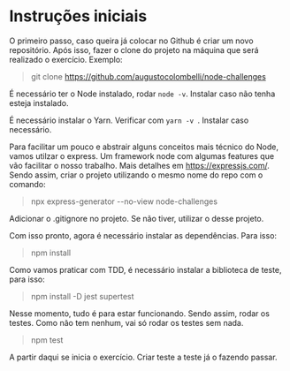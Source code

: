 # Instruções iniciais
O primeiro passo, caso queira já colocar no Github é criar um novo repositório. Após isso, fazer o clone do projeto na máquina que será realizado o exercício. Exemplo:
> git clone https://github.com/augustocolombelli/node-challenges

É necessário ter o Node instalado, rodar ```node -v```. Instalar caso não tenha esteja instalado.

É necessário instalar o Yarn. Verificar com ```yarn -v ```. Instalar caso necessário.

Para facilitar um pouco e abstrair alguns conceitos mais técnico do Node, vamos utilzar o express. Um framework node com algumas features que vão facilitar o nosso trabalho. Mais detalhes em https://expressjs.com/. Sendo assim, criar o projeto utilizando o mesmo nome do repo com o comando:
> npx express-generator --no-view node-challenges

Adicionar o .gitignore no projeto. Se não tiver, utilizar o desse projeto.

Com isso pronto, agora é necessário instalar as dependências. Para isso:
> npm install 

Como vamos praticar com TDD, é necessário instalar a biblioteca de teste, para isso:
> npm install -D jest supertest

Nesse momento, tudo é para estar funcionando. Sendo assim, rodar os testes. Como não tem nenhum, vai só rodar os testes sem nada.
> npm test

A partir daqui se inicia o exercício. Criar teste a teste já o fazendo passar.